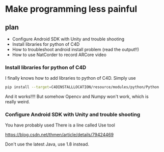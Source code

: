 # Make programming less painful

## plan
- Configure Android SDK with Unity and trouble shooting
- Install libraries for python of C4D
- How to troubleshoot android install problem (read the output!!)
- How to use NatCorder to record ARCore video

### Install libraries for python of C4D
I finally knows how to add libraries to python of C4D.
Simply use
```bash
pip install --target=C4DINSTALLLOCATION/resource/modules/python/Python.win64.framework/Lib/site-packages requests # numpy is an example of python library
```

And it works!!!!
But somehow Opencv and Numpy won't work, which is really weird.

### Configure Android SDK with Unity and trouble shooting
You have probably used
There is a line called 
Use tool

https://blog.csdn.net/thmen/article/details/79424469

Don't use the latest Java, use 1.8 instead.



